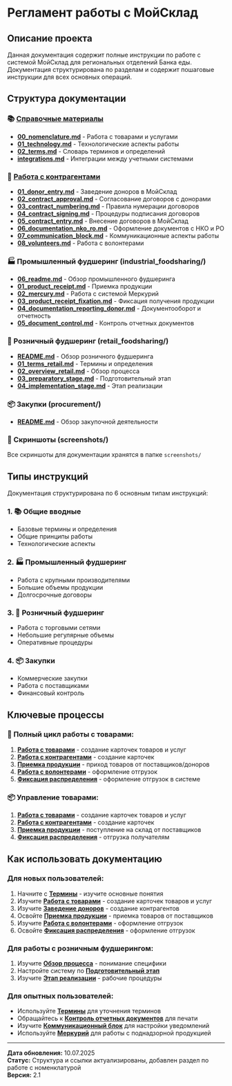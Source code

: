 # Регламент работы с МойСклад

## Описание проекта

Данная документация содержит полные инструкции по работе с системой МойСклад для региональных отделений Банка еды. Документация структурирована по разделам и содержит пошаговые инструкции для всех основных операций.

## Структура документации

### 📚 [Справочные материалы](#справочные-материалы)
- **[00_nomenclature.md](00_nomenclature.md)** - Работа с товарами и услугами
- **[01_technology.md](01_technology.md)** - Технологические аспекты работы
- **[02_terms.md](02_terms.md)** - Словарь терминов и определений
- **[integrations.md](integrations.md)** - Интеграции между учетными системами

### 👥 [Работа с контрагентами](#работа-с-контрагентами-counterparties)
- **[01_donor_entry.md](counterparties/01_donor_entry.md)** - Заведение доноров в МойСклад
- **[02_contract_approval.md](counterparties/02_contract_approval.md)** - Согласование договоров с донорами
- **[03_contract_numbering.md](counterparties/03_contract_numbering.md)** - Правила нумерации договоров
- **[04_contract_signing.md](counterparties/04_contract_signing.md)** - Процедуры подписания договоров
- **[05_contract_entry.md](counterparties/05_contract_entry.md)** - Внесение договоров в МойСклад
- **[06_documentation_nko_ro.md](counterparties/06_documentation_nko_ro.md)** - Оформление документов с НКО и РО
- **[07_communication_block.md](counterparties/07_communication_block.md)** - Коммуникационные аспекты работы
- **[08_volunteers.md](counterparties/08_volunteers.md)** - Работа с волонтерами

### 🏭 Промышленный фудшеринг (industrial_foodsharing/)
- **[06_readme.md](industrial_foodsharing/06_readme.md)** - Обзор промышленного фудшеринга
- **[01_product_receipt.md](industrial_foodsharing/01_product_receipt.md)** - Приемка продукции
- **[02_mercury.md](industrial_foodsharing/02_mercury.md)** - Работа с системой Меркурий
- **[03_product_receipt_fixation.md](industrial_foodsharing/03_product_receipt_fixation.md)** - Фиксация получения продукции
- **[04_documentation_reporting_donor.md](industrial_foodsharing/04_documentation_reporting_donor.md)** - Документооборот и отчетность
- **[05_document_control.md](industrial_foodsharing/05_document_control.md)** - Контроль отчетных документов

### 🏪 Розничный фудшеринг (retail_foodsharing/)
- **[README.md](retail_foodsharing/README.md)** - Обзор розничного фудшеринга
- **[01_terms_retail.md](retail_foodsharing/01_terms_retail.md)** - Термины и определения
- **[02_overview_retail.md](retail_foodsharing/02_overview_retail.md)** - Обзор процесса
- **[03_preparatory_stage.md](retail_foodsharing/03_preparatory_stage.md)** - Подготовительный этап
- **[04_implementation_stage.md](retail_foodsharing/04_implementation_stage.md)** - Этап реализации

### 📦 Закупки (procurement/)
- **[README.md](procurement/README.md)** - Обзор закупочной деятельности

### 📸 Скриншоты (screenshots/)
Все скриншоты для документации хранятся в папке `screenshots/`

## Типы инструкций

Документация структурирована по 6 основным типам инструкций:

### 1. 📚 Общие вводные
- Базовые термины и определения
- Общие принципы работы
- Технологические аспекты

### 2. 🏭 Промышленный фудшеринг
- Работа с крупными производителями
- Большие объемы продукции
- Долгосрочные договоры

### 3. 🏪 Розничный фудшеринг
- Работа с торговыми сетями
- Небольшие регулярные объемы
- Оперативные процедуры

### 4. 📦 Закупки
- Коммерческие закупки
- Работа с поставщиками
- Финансовый контроль

## Ключевые процессы

### 🔄 Полный цикл работы с товарами:
1. **[Работа с товарами](00_nomenclature.md)** - создание карточек товаров и услуг
2. **[Работа с контрагентами](counterparties/01_donor_entry.md)** - создание карточек
3. **[Приемка продукции](industrial_foodsharing/01_product_receipt.md)** - приход товаров от поставщиков/доноров
4. **[Работа с волонтерами](counterparties/08_volunteers.md)** - оформление отгрузок
5. **[Фиксация распределения](industrial_foodsharing/03_product_receipt_fixation.md)** - оформление отгрузок в системе

### 📦 Управление товарами:
1. **[Работа с товарами](00_nomenclature.md)** - создание карточек товаров и услуг
2. **[Работа с контрагентами](counterparties/01_donor_entry.md)** - создание карточек
3. **[Приемка продукции](industrial_foodsharing/01_product_receipt.md)** - поступление на склад от поставщиков
4. **[Фиксация распределения](industrial_foodsharing/03_product_receipt_fixation.md)** - отгрузка получателям

## Как использовать документацию

### Для новых пользователей:
1. Начните с **[Термины](02_terms.md)** - изучите основные понятия
2. Изучите **[Работа с товарами](00_nomenclature.md)** - создание карточек товаров и услуг
3. Изучите **[Заведение доноров](counterparties/01_donor_entry.md)** - создание контрагентов
4. Освойте **[Приемка продукции](industrial_foodsharing/01_product_receipt.md)** - приемка товаров от поставщиков
5. Изучите **[Работа с волонтерами](counterparties/08_volunteers.md)** - оформление отгрузок
6. Освойте **[Фиксация распределения](industrial_foodsharing/03_product_receipt_fixation.md)** - оформление отгрузок

### Для работы с розничным фудшерингом:
1. Изучите **[Обзор процесса](retail_foodsharing/02_overview_retail.md)** - понимание специфики
2. Настройте систему по **[Подготовительный этап](retail_foodsharing/03_preparatory_stage.md)**
3. Изучите **[Этап реализации](retail_foodsharing/04_implementation_stage.md)** - рабочие процедуры

### Для опытных пользователей:
- Используйте **[Термины](02_terms.md)** для уточнения терминов
- Обращайтесь к **[Контроль отчетных документов](industrial_foodsharing/05_document_control.md)** для печати
- Изучите **[Коммуникационный блок](counterparties/07_communication_block.md)** для настройки уведомлений
- Используйте **[Меркурий](industrial_foodsharing/02_mercury.md)** для работы с поднадзорной продукцией

---

**Дата обновления:** 10.07.2025  
**Статус:** Структура и ссылки актуализированы, добавлен раздел по работе с номенклатурой  
**Версия:** 2.1